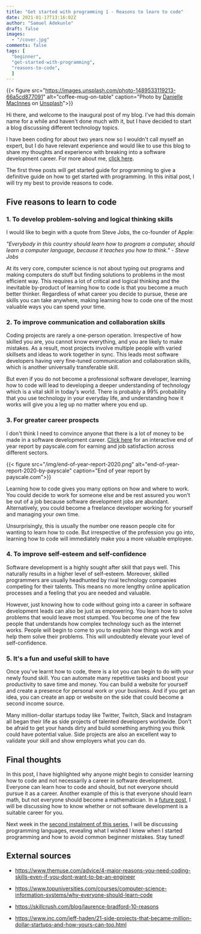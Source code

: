 ```yaml
---
title: "Get started with programming 1 - Reasons to learn to code"
date: 2021-01-17T13:16:02Z
author: "Samuel Adekunle"
draft: false
images: 
  - "/cover.jpg"
comments: false
tags: [
  "beginner",
  "get-started-with-programming",
  "reasons-to-code",
  ]
---
```


{{< figure src="https://images.unsplash.com/photo-1489533119213-66a5cd877091" alt="coffee-mug-on-table" caption="Photo by [Danielle MacInnes](https://unsplash.com/@dsmacinnes?utm_source=unsplash&amp;utm_medium=referral&amp;utm_content=creditCopyText) on [Unsplash](https://unsplash.com/s/photos/start?utm_source=unsplash&amp;utm_medium=referral&amp;utm_content=creditCopyText)">}}

Hi there, and welcome to the inaugural post of my blog. I've had this domain name for a while and haven't done much with it, but I have decided to start a blog discussing different technology topics.

I have been coding for about two years now so I wouldn't call myself an expert, but I do have relevant experience and would like to use this blog to share my thoughts and experience with breaking into a software development career. For more about me, [click here](/about).

The first three posts will get started guide for programming to give a definitive guide on how to get started with programming. In this initial post, I will try my best to provide reasons to code.

## Five reasons to learn to code

### 1. To develop problem-solving and logical thinking skills

I would like to begin with a quote from Steve Jobs, the co-founder of Apple:

_"Everybody in this country should learn how to program a computer, should learn a computer language, because it teaches you how to think." - Steve Jobs_

At its very core, computer science is not about typing out programs and making computers do stuff but finding solutions to problems in the most efficient way. This requires a lot of critical and logical thinking and the inevitable by-product of learning how to code is that you become a much better thinker. Regardless of what career you decide to pursue, these are skills you can take anywhere, making learning how to code one of the most valuable ways you can spend your time.

### 2. To improve communication and collaboration skills

Coding projects are rarely a one-person operation. Irrespective of how skilled you are, you cannot know everything, and you are likely to make mistakes. As a result, most projects involve multiple people with varied skillsets and ideas to work together in sync. This leads most software developers having very fine-tuned communication and collaboration skills, which is another universally transferable skill.

But even if you do not become a professional software developer, learning how to code will lead to developing a deeper understanding of technology which is a vital skill in today's world. There is probably a 99% probability that you use technology in your everyday life, and understanding how it works will give you a leg up no matter where you end up.

### 3. For greater career prospects

I don't think I need to convince anyone that there is a lot of money to be made in a software development career. [Click here](https://public.tableau.com/shared/KF6PW8C62) for an interactive end of year report by payscale.com for earning and job satisfaction across different sectors.

{{< figure src="/img/end-of-year-report-2020.png" alt="end-of-year-report-2020-by-payscale" caption="End of year report by payscale.com">}}

Learning how to code gives you many options on how and where to work. You could decide to work for someone else and be rest assured you won't be out of a job because software development jobs are abundant. Alternatively, you could become a freelance developer working for yourself and managing your own time.

Unsurprisingly, this is usually the number one reason people cite for wanting to learn how to code. But irrespective of the profession you go into, learning how to code will immediately make you a more valuable employee.

### 4. To improve self-esteem and self-confidence

Software development is a highly sought after skill that pays well. This naturally results in a higher level of self-esteem. Moreover, skilled programmers are usually headhunted by rival technology companies competing for their talents. This means no more lengthy online application processes and a feeling that you are needed and valuable.

However, just knowing how to code without going into a career in software development leads can also be just as empowering. You learn how to solve problems that would leave most stumped. You become one of the few people that understands how complex technology such as the internet works. People will begin to come to you to explain how things work and help them solve their problems. This will undoubtedly elevate your level of self-confidence.

### 5. It's a fun and useful skill to have

Once you've learnt how to code, there is a lot you can begin to do with your newly found skill. You can automate many repetitive tasks and boost your productivity to save time and money. You can build a website for yourself and create a presence for personal work or your business. And if you get an idea, you can create an app or website on the side that could become a second income source.

Many million-dollar startups today like Twitter, Twitch, Slack and Instagram all began their life as side projects of talented developers worldwide. Don't be afraid to get your hands dirty and build something anything you think could have potential value. Side projects are also an excellent way to validate your skill and show employers what you can do.

## Final thoughts

In this post, I have highlighted why anyone might begin to consider learning how to code and not necessarily a career in software development. Everyone can learn how to code and should, but not everyone should pursue it as a career. Another example of this is that everyone should learn math, but not everyone should become a mathematician. In a [future post](/get-started-with-programming/3), I will be discussing how to know whether or not software development is a suitable career for you.

Next week in the [second instalment of this series](/get-started-with-programming/2), I will be discussing programming languages, revealing what I wished I knew when I started programming and how to avoid common beginner mistakes. Stay tuned!


## External sources

- https://www.themuse.com/advice/4-major-reasons-you-need-coding-skills-even-if-you-dont-want-to-be-an-engineer

- https://www.topuniversities.com/courses/computer-science-information-systems/why-everyone-should-learn-code

- https://skillcrush.com/blog/laurence-bradford-10-reasons

- https://www.inc.com/jeff-haden/21-side-projects-that-became-million-dollar-startups-and-how-yours-can-too.html